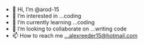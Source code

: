 - 👋 Hi, I’m @arod-15
- 👀 I’m interested in ...coding
- 🌱 I’m currently learning ...coding
- 💞️ I’m looking to collaborate on ...writing code
- 📫 How to reach me ...alexreeder15@hotmail.com

<!---
arod-15/arod-15 is a ✨ special ✨ repository because its `README.md` (this file) appears on your GitHub profile.
You can click the Preview link to take a look at your changes.
--->
